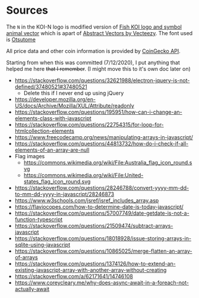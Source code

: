 # Sources
The `N` in the KOI-N logo is modified version of [Fish KOI logo and symbol animal vector](https://www.vecteezy.com/vector-art/595538-fish-koi-logo-and-symbol-animal-vector) which is apart of [Abstract Vectors by Vecteezy](https://www.vecteezy.com/free-vector/abstract). The font used is [Otsutome](https://www.freejapanesefont.com/otsutome-font-download/)

All price data and other coin information is provided by [CoinGecko API](https://www.coingecko.com/en/api).
  
Starting from when this was committed (7/12/2020), I put anything that helped me here ~~that I remember~~. (I might move this to it's own doc later on)
- https://stackoverflow.com/questions/32621988/electron-jquery-is-not-defined/37480521#37480521
    - Delete this if I never end up using jQuery
- https://developer.mozilla.org/en-US/docs/Archive/Mozilla/XUL/Attribute/readonly
- https://stackoverflow.com/questions/195951/how-can-i-change-an-elements-class-with-javascript
- https://stackoverflow.com/questions/22754315/for-loop-for-htmlcollection-elements
- https://www.freecodecamp.org/news/manipulating-arrays-in-javascript/
- https://stackoverflow.com/questions/44813732/how-do-i-check-if-all-elements-of-an-array-are-null
- Flag images
    - https://commons.wikimedia.org/wiki/File:Australia_flag_icon_round.svg
    - https://commons.wikimedia.org/wiki/File:United-states_flag_icon_round.svg
- https://stackoverflow.com/questions/28246788/convert-yyyy-mm-dd-to-mm-dd-yyyy-in-javascript/28246873
- https://www.w3schools.com/jsref/jsref_includes_array.asp
- https://flaviocopes.com/how-to-determine-date-is-today-javascript/
- https://stackoverflow.com/questions/57007749/date-getdate-is-not-a-function-typescript
- https://stackoverflow.com/questions/21509474/subtract-arrays-javascript
- https://stackoverflow.com/questions/18018928/issue-storing-arrays-in-sqlite-using-javascript
- https://stackoverflow.com/questions/10865025/merge-flatten-an-array-of-arrays
- https://stackoverflow.com/questions/1374126/how-to-extend-an-existing-javascript-array-with-another-array-without-creating
- https://stackoverflow.com/a/62171641/14746108
- https://www.coreycleary.me/why-does-async-await-in-a-foreach-not-actually-await